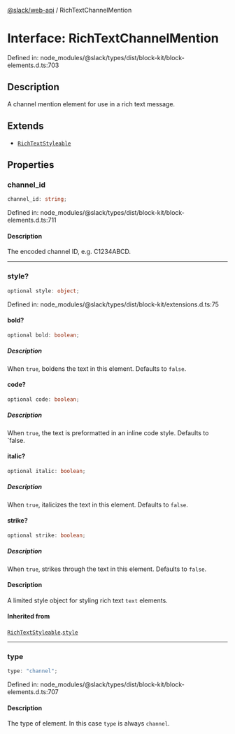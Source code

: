 [@slack/web-api](../index.md) / RichTextChannelMention

# Interface: RichTextChannelMention

Defined in: node\_modules/@slack/types/dist/block-kit/block-elements.d.ts:703

## Description

A channel mention element for use in a rich text message.

## Extends

- [`RichTextStyleable`](RichTextStyleable.md)

## Properties

### channel\_id

```ts
channel_id: string;
```

Defined in: node\_modules/@slack/types/dist/block-kit/block-elements.d.ts:711

#### Description

The encoded channel ID, e.g. C1234ABCD.

***

### style?

```ts
optional style: object;
```

Defined in: node\_modules/@slack/types/dist/block-kit/extensions.d.ts:75

#### bold?

```ts
optional bold: boolean;
```

##### Description

When `true`, boldens the text in this element. Defaults to `false`.

#### code?

```ts
optional code: boolean;
```

##### Description

When `true`, the text is preformatted in an inline code style. Defaults to `false.

#### italic?

```ts
optional italic: boolean;
```

##### Description

When `true`, italicizes the text in this element. Defaults to `false`.

#### strike?

```ts
optional strike: boolean;
```

##### Description

When `true`, strikes through the text in this element. Defaults to `false`.

#### Description

A limited style object for styling rich text `text` elements.

#### Inherited from

[`RichTextStyleable`](RichTextStyleable.md).[`style`](RichTextStyleable.md#style)

***

### type

```ts
type: "channel";
```

Defined in: node\_modules/@slack/types/dist/block-kit/block-elements.d.ts:707

#### Description

The type of element. In this case `type` is always `channel`.
